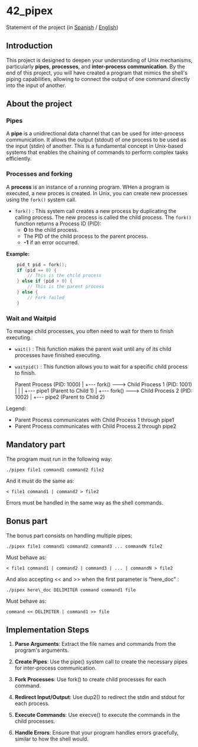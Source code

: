 # 42_pipex

Statement of the project (in [Spanish](es.subject.pdf) / [English](en.subject.pdf))

## Introduction

This project is designed to deepen your understanding of Unix mechanisms, particularly **pipes**, **processes**, and **inter-process communication**. By the end of this project, you will have created a program that mimics the shell's piping capabilities, allowing to connect the output of one command directly into the input of another.  

## About the project

### Pipes

A **pipe** is a unidirectional data channel that can be used for inter-process communication. It allows the output (stdout) of one process to be used as the input (stdin) of another. This is a fundamental concept in Unix-based systems that enables the chaining of commands to perform complex tasks efficiently.

### Processes and forking

A **process** is an instance of a running program. WHen a program is executed, a new proces is created. In Unix, you can create new processes using the `fork()` system call.

- `fork()` : This system call creates a new process by duplicating the calling process. The new process is called the child process. The `fork()` function returns a Process ID (PID):
    - **0** to the child process.
    - The PID of the child process to the parent process.
    - **-1** if an error occurred.

**Example:**
```c
    pid_t pid = fork();
    if (pid == 0) {
        // This is the child process
    } else if (pid > 0) {
        // This is the parent process
    } else {
        // Fork failed
    }
```

### Wait and Waitpid

To manage child processes, you often need to wait for them to finish executing.
- `wait()` : This function makes the parent wait until any of its child processes have finished executing.
- `waitpid()` : This function allows you to wait for a specific child process to finish.

    Parent Process (PID: 1000)
    |
    +--- fork() ---> Child Process 1 (PID: 1001)
    |                    |
    |                    +--- pipe1 (Parent to Child 1)
    |
    +--- fork() ---> Child Process 2 (PID: 1002)
                         |
                         +--- pipe2 (Parent to Child 2)

Legend:

- Parent Process communicates with Child Process 1 through pipe1
- Parent Process communicates with Child Process 2 through pipe2

## Mandatory part

The program must run in the following way:

    ./pipex file1 command1 command2 file2

And it must do the same as:

    < file1 command1 | command2 > file2

Errors must be handled in the same way as the shell commands.

## Bonus part

The bonus part consists on handling multiple pipes:

    ./pipex file1 command1 command2 command3 ... commandN file2

Must behave as:

    < file1 command1 | command2 | command3 | ... | commandN > file2

And also accepting << and >> when the first parameter is "here_doc" :

    ./pipex here\_doc DELIMITER command command1 file

Must behave as:

    command << DELIMITER | command1 >> file

## Implementation Steps

1. **Parse Arguments**: Extract the file names and commands from the program's arguments.

2. **Create Pipes**: Use the pipe() system call to create the necessary pipes for inter-process communication.

3. **Fork Processes**: Use fork() to create child processes for each command.

4. **Redirect Input/Output**: Use dup2() to redirect the stdin and stdout for each process.

5. **Execute Commands**: Use execve() to execute the commands in the child processes.

6. **Handle Errors**: Ensure that your program handles errors gracefully, similar to how the shell would.